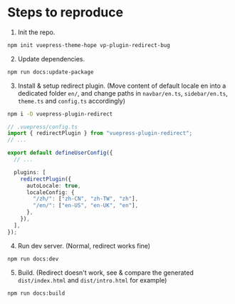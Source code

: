 # Steps to reproduce

1. Init the repo.

```bash
npm init vuepress-theme-hope vp-plugin-redirect-bug
```

2. Update dependencies.

```bash
npm run docs:update-package
```

3. Install & setup redirect plugin. (Move content of default locale en into a dedicated folder `en/`, and change paths in `navbar/en.ts`, `sidebar/en.ts`, `theme.ts` and `config.ts` accordingly)

```bash
npm i -D vuepress-plugin-redirect
```

```ts
// .vuepress/config.ts
import { redirectPlugin } from "vuepress-plugin-redirect";
// ...

export default defineUserConfig({
  // ...

  plugins: [
    redirectPlugin({
      autoLocale: true,
      localeConfig: {
        "/zh/": ["zh-CN", "zh-TW", "zh"],
        "/en/": ["en-US", "en-UK", "en"],
      },
    }),
  ],
});
```

4. Run dev server. (Normal, redirect works fine)

```bash
npm run docs:dev
```

5. Build. (Redirect doesn't work, see & compare the generated `dist/index.html` and `dist/intro.html` for example)

```bash
npm run docs:build
```
